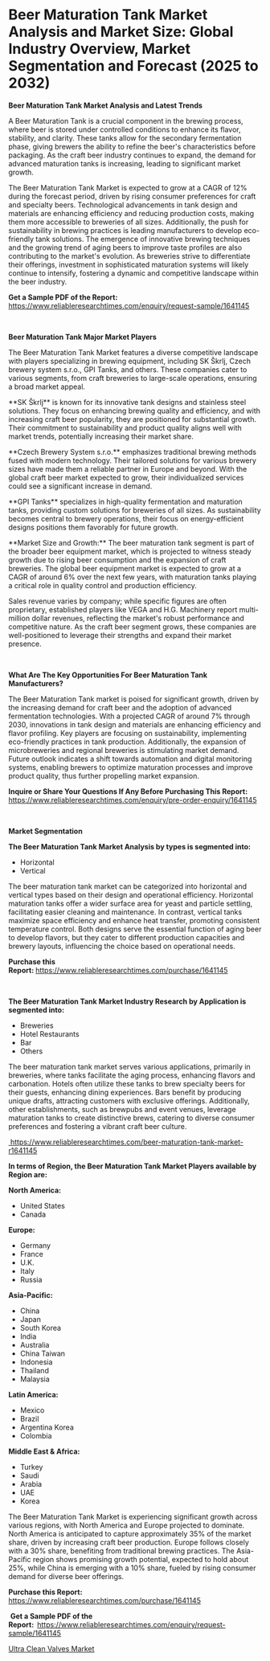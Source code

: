 <p><h1>Beer Maturation Tank Market Analysis and Market Size: Global Industry Overview, Market Segmentation and Forecast (2025 to 2032)</h1></p><p><strong>Beer Maturation Tank Market Analysis and Latest Trends</strong></p>
<p><p>A Beer Maturation Tank is a crucial component in the brewing process, where beer is stored under controlled conditions to enhance its flavor, stability, and clarity. These tanks allow for the secondary fermentation phase, giving brewers the ability to refine the beer's characteristics before packaging. As the craft beer industry continues to expand, the demand for advanced maturation tanks is increasing, leading to significant market growth.</p><p>The Beer Maturation Tank Market is expected to grow at a CAGR of 12% during the forecast period, driven by rising consumer preferences for craft and specialty beers. Technological advancements in tank design and materials are enhancing efficiency and reducing production costs, making them more accessible to breweries of all sizes. Additionally, the push for sustainability in brewing practices is leading manufacturers to develop eco-friendly tank solutions. The emergence of innovative brewing techniques and the growing trend of aging beers to improve taste profiles are also contributing to the market's evolution. As breweries strive to differentiate their offerings, investment in sophisticated maturation systems will likely continue to intensify, fostering a dynamic and competitive landscape within the beer industry.</p></p>
<p><strong>Get a Sample PDF of the Report:&nbsp;</strong> <a href="https://www.reliableresearchtimes.com/enquiry/request-sample/1641145?utm_campaign=2252&utm_medium=2&utm_source=Github&utm_content=ia&utm_term=11042025&utm_id=beer-maturation-tank">https://www.reliableresearchtimes.com/enquiry/request-sample/1641145</a></p>
<p>&nbsp;</p>
<p><strong>Beer Maturation Tank Major Market Players</strong></p>
<p><p>The Beer Maturation Tank Market features a diverse competitive landscape with players specializing in brewing equipment, including SK Škrlj, Czech brewery system s.r.o., GPI Tanks, and others. These companies cater to various segments, from craft breweries to large-scale operations, ensuring a broad market appeal.</p><p>**SK Škrlj** is known for its innovative tank designs and stainless steel solutions. They focus on enhancing brewing quality and efficiency, and with increasing craft beer popularity, they are positioned for substantial growth. Their commitment to sustainability and product quality aligns well with market trends, potentially increasing their market share.</p><p>**Czech Brewery System s.r.o.** emphasizes traditional brewing methods fused with modern technology. Their tailored solutions for various brewery sizes have made them a reliable partner in Europe and beyond. With the global craft beer market expected to grow, their individualized services could see a significant increase in demand.</p><p>**GPI Tanks** specializes in high-quality fermentation and maturation tanks, providing custom solutions for breweries of all sizes. As sustainability becomes central to brewery operations, their focus on energy-efficient designs positions them favorably for future growth. </p><p>**Market Size and Growth:** The beer maturation tank segment is part of the broader beer equipment market, which is projected to witness steady growth due to rising beer consumption and the expansion of craft breweries. The global beer equipment market is expected to grow at a CAGR of around 6% over the next few years, with maturation tanks playing a critical role in quality control and production efficiency.</p><p>Sales revenue varies by company; while specific figures are often proprietary, established players like VEGA and H.G. Machinery report multi-million dollar revenues, reflecting the market's robust performance and competitive nature. As the craft beer segment grows, these companies are well-positioned to leverage their strengths and expand their market presence.</p></p>
<p>&nbsp;</p>
<p><strong>What Are The Key Opportunities For Beer Maturation Tank Manufacturers?</strong></p>
<p><p>The Beer Maturation Tank market is poised for significant growth, driven by the increasing demand for craft beer and the adoption of advanced fermentation technologies. With a projected CAGR of around 7% through 2030, innovations in tank design and materials are enhancing efficiency and flavor profiling. Key players are focusing on sustainability, implementing eco-friendly practices in tank production. Additionally, the expansion of microbreweries and regional breweries is stimulating market demand. Future outlook indicates a shift towards automation and digital monitoring systems, enabling brewers to optimize maturation processes and improve product quality, thus further propelling market expansion.</p></p>
<p><strong>Inquire or Share Your Questions If Any Before Purchasing This Report:</strong> <a href="https://www.reliableresearchtimes.com/enquiry/pre-order-enquiry/1641145?utm_campaign=2252&utm_medium=2&utm_source=Github&utm_content=ia&utm_term=11042025&utm_id=beer-maturation-tank">https://www.reliableresearchtimes.com/enquiry/pre-order-enquiry/1641145</a></p>
<p>&nbsp;</p>
<p><strong>Market Segmentation</strong></p>
<p><strong>The Beer Maturation Tank Market Analysis by types is segmented into:</strong></p>
<p><ul><li>Horizontal</li><li>Vertical</li></ul></p>
<p><p>The beer maturation tank market can be categorized into horizontal and vertical types based on their design and operational efficiency. Horizontal maturation tanks offer a wider surface area for yeast and particle settling, facilitating easier cleaning and maintenance. In contrast, vertical tanks maximize space efficiency and enhance heat transfer, promoting consistent temperature control. Both designs serve the essential function of aging beer to develop flavors, but they cater to different production capacities and brewery layouts, influencing the choice based on operational needs.</p></p>
<p><strong>Purchase this Report:&nbsp;</strong><a href="https://www.reliableresearchtimes.com/purchase/1641145?utm_campaign=2252&utm_medium=2&utm_source=Github&utm_content=ia&utm_term=11042025&utm_id=beer-maturation-tank">https://www.reliableresearchtimes.com/purchase/1641145</a></p>
<p>&nbsp;</p>
<p><strong>The Beer Maturation Tank Market Industry Research by Application is segmented into:</strong></p>
<p><ul><li>Breweries</li><li>Hotel Restaurants</li><li>Bar</li><li>Others</li></ul></p>
<p><p>The beer maturation tank market serves various applications, primarily in breweries, where tanks facilitate the aging process, enhancing flavors and carbonation. Hotels often utilize these tanks to brew specialty beers for their guests, enhancing dining experiences. Bars benefit by producing unique drafts, attracting customers with exclusive offerings. Additionally, other establishments, such as brewpubs and event venues, leverage maturation tanks to create distinctive brews, catering to diverse consumer preferences and fostering a vibrant craft beer culture.</p></p>
<p><a href="https://www.reliableresearchtimes.com/beer-maturation-tank-market-r1641145?utm_campaign=2252&utm_medium=2&utm_source=Github&utm_content=ia&utm_term=11042025&utm_id=beer-maturation-tank">&nbsp;https://www.reliableresearchtimes.com/beer-maturation-tank-market-r1641145</a></p>
<p><strong>In terms of Region, the Beer Maturation Tank Market Players available by Region are:</strong></p>
<p>
    <p> <strong> North America: </strong>
        <ul>
            <li>United States</li>
            <li>Canada</li>
        </ul>
        </p> 
    <p> <strong> Europe: </strong>
        <ul>
            <li>Germany</li>
            <li>France</li>
            <li>U.K.</li>
            <li>Italy</li>
            <li>Russia</li>
        </ul>
        </p> 
    <p> <strong> Asia-Pacific: </strong>
        <ul>
            <li>China</li>
            <li>Japan</li>
            <li>South Korea</li>
            <li>India</li>
            <li>Australia</li>
            <li>China Taiwan</li>
            <li>Indonesia</li>
            <li>Thailand</li>
            <li>Malaysia</li>
        </ul>
        </p> 
    <p> <strong> Latin America: </strong>
        <ul>
            <li>Mexico</li>
            <li>Brazil</li>
            <li>Argentina Korea</li>
            <li>Colombia</li>
        </ul>
        </p> 
    <p> <strong> Middle East & Africa: </strong>
        <ul>
            <li>Turkey</li>
            <li>Saudi</li>
            <li>Arabia</li>
            <li>UAE</li>
            <li>Korea</li>
        </ul>
    </p>
    </p>
<p><p>The Beer Maturation Tank Market is experiencing significant growth across various regions, with North America and Europe projected to dominate. North America is anticipated to capture approximately 35% of the market share, driven by increasing craft beer production. Europe follows closely with a 30% share, benefiting from traditional brewing practices. The Asia-Pacific region shows promising growth potential, expected to hold about 25%, while China is emerging with a 10% share, fueled by rising consumer demand for diverse beer offerings.</p></p>
<p><strong>Purchase this Report: </strong><a href="https://www.reliableresearchtimes.com/purchase/1641145?utm_campaign=2252&utm_medium=2&utm_source=Github&utm_content=ia&utm_term=11042025&utm_id=beer-maturation-tank">https://www.reliableresearchtimes.com/purchase/1641145</a></p>
<p>&nbsp;<strong>Get a Sample PDF of the Report:&nbsp;&nbsp;</strong><a href="https://www.reliableresearchtimes.com/enquiry/request-sample/1641145?utm_campaign=2252&utm_medium=2&utm_source=Github&utm_content=ia&utm_term=11042025&utm_id=beer-maturation-tank">https://www.reliableresearchtimes.com/enquiry/request-sample/1641145</a></p>
<p><strong></strong></p>
<p><p><a href="https://github.com/cayposshefin/Market-Research-Report-List-1/blob/main/ultra-clean-valves-market.md?utm_campaign=2252&utm_medium=2&utm_source=Github&utm_content=ia&utm_term=11042025&utm_id=beer-maturation-tank">Ultra Clean Valves Market</a></p></p>